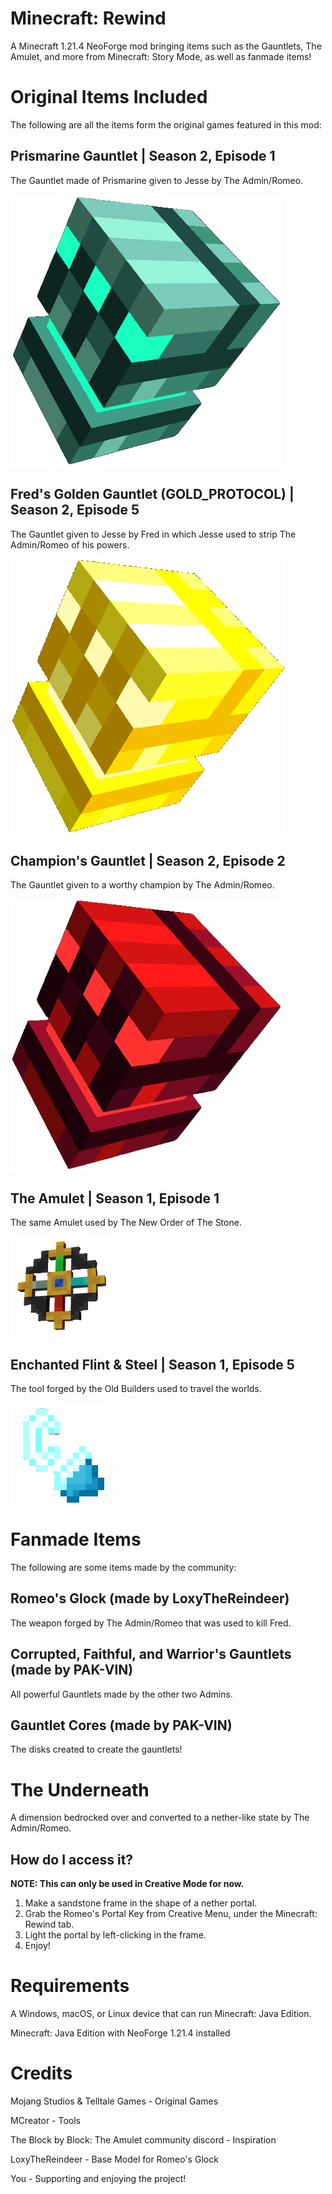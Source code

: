 # Minecraft: Rewind
A Minecraft 1.21.4 NeoForge mod bringing items such as the Gauntlets, The Amulet, and more from Minecraft: Story Mode, as well as fanmade items!

# Original Items Included
The following are all the items form the original games featured in this mod:
## Prismarine Gauntlet | Season 2, Episode 1
The Gauntlet made of Prismarine given to Jesse by The Admin/Romeo.

![](/T_PrismarineGauntlet_Icon-2.png)

## Fred's Golden Gauntlet (GOLD_PROTOCOL) | Season 2, Episode 5
The Gauntlet given to Jesse by Fred in which Jesse used to strip The Admin/Romeo of his powers.

![](/T_GoldProtocol_Icon.png)
## Champion's Gauntlet | Season 2, Episode 2
The Gauntlet given to a worthy champion by The Admin/Romeo.

![](/T_ChampionGauntlet_Icon-2.png)
## The Amulet | Season 1, Episode 1
The same Amulet used by The New Order of The Stone.

![](/160px-Amulet-2.png)
## Enchanted Flint & Steel | Season 1, Episode 5
The tool forged by the Old Builders used to travel the worlds.

![](/Enchanted_Flint_and_Steel-2.png)

# Fanmade Items
The following are some items made by the community:

## Romeo's Glock (made by LoxyTheReindeer)
The weapon forged by The Admin/Romeo that was used to kill Fred. 

## Corrupted, Faithful, and Warrior's Gauntlets (made by PAK-VIN)
All powerful Gauntlets made by the other two Admins.

## Gauntlet Cores (made by PAK-VIN)
The disks created to create the gauntlets!

# The Underneath
A dimension bedrocked over and converted to a nether-like state by The Admin/Romeo.

## How do I access it?

**NOTE: This can only be used in Creative Mode for now.**

1. Make a sandstone frame in the shape of a nether portal.
2. Grab the Romeo's Portal Key from Creative Menu, under the Minecraft: Rewind tab.
3. Light the portal by left-clicking in the frame.
4. Enjoy!

# Requirements

A Windows, macOS, or Linux device that can run Minecraft: Java Edition.

Minecraft: Java Edition with NeoForge 1.21.4 installed

# Credits

Mojang Studios & Telltale Games - Original Games

MCreator - Tools

The Block by Block: The Amulet community discord - Inspiration

LoxyTheReindeer - Base Model for Romeo's Glock

You - Supporting and enjoying the project!



